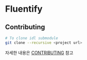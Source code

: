 # Fluentify

## Contributing

```bash
# To clone idl submodule
git clone --recursive <project url>
```

자세한 내용은 [CONTRIBUTING](CONTRIBUTING.md) 참고
